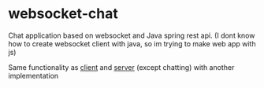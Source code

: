 # websocket-chat
Chat application based on websocket and Java spring rest api. (I dont know how to create websocket client with java, so im trying to make web app with js)

Same functionality as [client](https://github.com/Dylag/sample-chat-app-client/projects) and [server](https://github.com/Dylag/sample-chat-app-server) (except chatting) with another implementation
